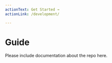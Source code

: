 ```yaml
---
actionText: Get Started →
actionLink: /development/

---
```


# Guide

Please include documentation about the repo here.
